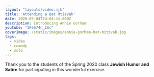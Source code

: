 ```yaml
---
layout: "layouts/video.njk"
title: 'Attending a Bat Mtizvah'
date: 2020-05-04T24:04:44.000Z
description: Introducing Annie Gorham
youtube: "IFe674n_IAc"
coverImage: /static/images/annie-gorham-bat-mitzvah.jpg
tags:
  - video
  - comedy
  - solo
---
```

Thank you to the students of the Spring 2020 class **Jewish Humor and Satire** for participating in this wonderful exercise.
